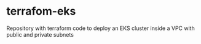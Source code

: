 # terrafom-eks

Repository with terraform code to deploy an EKS cluster inside a VPC with public and private subnets
